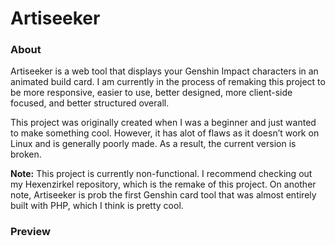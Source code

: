 # Artiseeker

### About

Artiseeker is a web tool that displays your Genshin Impact characters in an animated build card. I am currently in the process of remaking this project to be more responsive, easier to use, better designed, more client-side focused, and better structured overall.

This project was originally created when I was a beginner and just wanted to make something cool. However, it has alot of flaws as it doesn’t work on Linux and is generally poorly made. As a result, the current version is broken.

**Note:** This project is currently non-functional. I recommend checking out my Hexenzirkel repository, which is the remake of this project. On another note, Artiseeker is prob the first Genshin card tool that was almost entirely built with PHP, which I think is pretty cool.

### Preview

